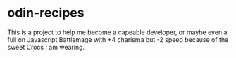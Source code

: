 # odin-recipes

This is a project to help me become a capeable developer, or maybe even a full on Javascript Battlemage with +4 charisma but -2 speed because of the sweet Crocs I am wearing.